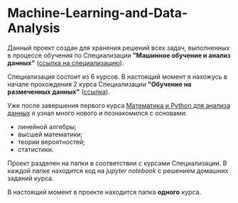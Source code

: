 # Machine-Learning-and-Data-Analysis
Данный проект создан для хранения решений всех задач, выполненных в процессе обучения по Специализации __"Машинное обучение и анализ данных"__ 
([ссылка на специализацию](https://www.coursera.org/specializations/machine-learning-data-analysis)).


Специализация состоит из 6 курсов. В настоящий момент я нахожусь в начале прохождения 2 курса Специализации __"Обучение на размеченных данных"__
([ссылка](https://www.coursera.org/learn/supervised-learning?specialization=machine-learning-data-analysis)).


Уже после завершения первого курса [Математика и Python для анализа данных](https://www.coursera.org/learn/mathematics-and-python?specialization=machine-learning-data-analysis)
я узнал много нового и познакомился с основами:
- линейной алгебры; 
- высшей математики;
- теории вероятностей;
- статистики.

Проект разделен на папки в соответствии с курсами Специализации. В каждой папке находится код на _jupyter notebook_ с решением домашних заданий курса.


В настоящий момент в проекте находится папка __одного__ курса.
